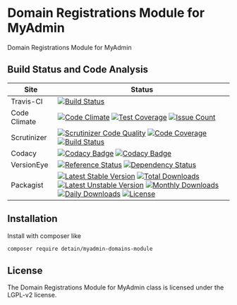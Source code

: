 # Domain Registrations Module for MyAdmin

Domain Registrations Module for MyAdmin

## Build Status and Code Analysis

Site          | Status
--------------|---------------------------
Travis-CI     | [![Build Status](https://travis-ci.org/detain/myadmin-domains-module.svg?branch=master)](https://travis-ci.org/detain/myadmin-domains-module)
Code Climate  | [![Code Climate](https://codeclimate.com/github/detain/myadmin-domains-module/badges/gpa.svg)](https://codeclimate.com/github/detain/myadmin-domains-module) [![Test Coverage](https://codeclimate.com/github/detain/myadmin-domains-module/badges/coverage.svg)](https://codeclimate.com/github/detain/myadmin-domains-module/coverage) [![Issue Count](https://codeclimate.com/github/detain/myadmin-domains-module/badges/issue_count.svg)](https://codeclimate.com/github/detain/myadmin-domains-module)
Scrutinizer   | [![Scrutinizer Code Quality](https://scrutinizer-ci.com/g/myadmin-plugins/myadmin-domains-module/badges/quality-score.png?b=master)](https://scrutinizer-ci.com/g/myadmin-plugins/myadmin-domains-module/?branch=master) [![Code Coverage](https://scrutinizer-ci.com/g/myadmin-plugins/myadmin-domains-module/badges/coverage.png?b=master)](https://scrutinizer-ci.com/g/myadmin-plugins/myadmin-domains-module/?branch=master) [![Build Status](https://scrutinizer-ci.com/g/myadmin-plugins/myadmin-domains-module/badges/build.png?b=master)](https://scrutinizer-ci.com/g/myadmin-plugins/myadmin-domains-module/build-status/master)
Codacy        | [![Codacy Badge](https://api.codacy.com/project/badge/Grade/226251fc068f4fd5b4b4ef9a40011d06)](https://www.codacy.com/app/detain/myadmin-domains-module) [![Codacy Badge](https://api.codacy.com/project/badge/Coverage/25fa74eb74c947bf969602fcfe87e349)](https://www.codacy.com/app/detain/myadmin-domains-module?utm_source=github.com&utm_medium=referral&utm_content=detain/myadmin-domains-module&utm_campaign=Badge_Coverage)
VersionEye    | [![Reference Status](https://www.versioneye.com/php/detain:myadmin-domains-module/reference_badge.svg?style=flat)](https://www.versioneye.com/php/detain:myadmin-domains-module/references) [![Dependency Status](https://www.versioneye.com/user/projects/592f7318bafc5500414dfd2a/badge.svg?style=flat-square)](https://www.versioneye.com/user/projects/592f7318bafc5500414dfd2a)
Packagist     | [![Latest Stable Version](https://poser.pugx.org/detain/myadmin-domains-module/version)](https://packagist.org/packages/detain/myadmin-domains-module) [![Total Downloads](https://poser.pugx.org/detain/myadmin-domains-module/downloads)](https://packagist.org/packages/detain/myadmin-domains-module) [![Latest Unstable Version](https://poser.pugx.org/detain/myadmin-domains-module/v/unstable)](//packagist.org/packages/detain/myadmin-domains-module) [![Monthly Downloads](https://poser.pugx.org/detain/myadmin-domains-module/d/monthly)](https://packagist.org/packages/detain/myadmin-domains-module) [![Daily Downloads](https://poser.pugx.org/detain/myadmin-domains-module/d/daily)](https://packagist.org/packages/detain/myadmin-domains-module) [![License](https://poser.pugx.org/detain/myadmin-domains-module/license)](https://packagist.org/packages/detain/myadmin-domains-module)


## Installation

Install with composer like

```sh
composer require detain/myadmin-domains-module
```

## License

The Domain Registrations Module for MyAdmin class is licensed under the LGPL-v2 license.

